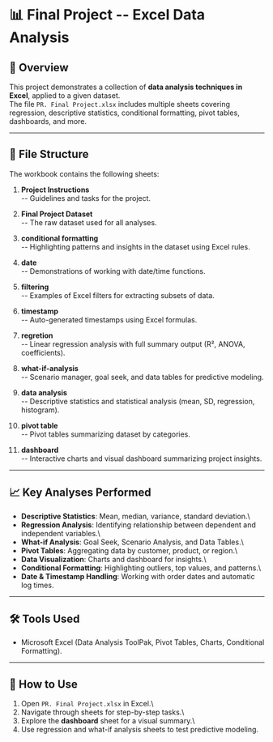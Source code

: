 # 📊 Final Project -- Excel Data Analysis

## 📌 Overview

This project demonstrates a collection of **data analysis techniques in
Excel**, applied to a given dataset.\
The file `PR. Final Project.xlsx` includes multiple sheets covering
regression, descriptive statistics, conditional formatting, pivot
tables, dashboards, and more.

------------------------------------------------------------------------

## 📂 File Structure

The workbook contains the following sheets:

1.  **Project Instructions**\
    -- Guidelines and tasks for the project.

2.  **Final Project Dataset**\
    -- The raw dataset used for all analyses.

3.  **conditional formatting**\
    -- Highlighting patterns and insights in the dataset using Excel
    rules.

4.  **date**\
    -- Demonstrations of working with date/time functions.

5.  **filtering**\
    -- Examples of Excel filters for extracting subsets of data.

6.  **timestamp**\
    -- Auto-generated timestamps using Excel formulas.

7.  **regretion**\
    -- Linear regression analysis with full summary output (R², ANOVA,
    coefficients).

8.  **what-if-analysis**\
    -- Scenario manager, goal seek, and data tables for predictive
    modeling.

9.  **data analysis**\
    -- Descriptive statistics and statistical analysis (mean, SD,
    regression, histogram).

10. **pivot table**\
    -- Pivot tables summarizing dataset by categories.

11. **dashboard**\
    -- Interactive charts and visual dashboard summarizing project
    insights.

------------------------------------------------------------------------

## 📈 Key Analyses Performed

-   **Descriptive Statistics**: Mean, median, variance, standard
    deviation.\
-   **Regression Analysis**: Identifying relationship between dependent
    and independent variables.\
-   **What-if Analysis**: Goal Seek, Scenario Analysis, and Data
    Tables.\
-   **Pivot Tables**: Aggregating data by customer, product, or region.\
-   **Data Visualization**: Charts and dashboard for insights.\
-   **Conditional Formatting**: Highlighting outliers, top values, and
    patterns.\
-   **Date & Timestamp Handling**: Working with order dates and
    automatic log times.

------------------------------------------------------------------------

## 🛠 Tools Used

-   Microsoft Excel (Data Analysis ToolPak, Pivot Tables, Charts,
    Conditional Formatting).

------------------------------------------------------------------------

## 🚀 How to Use

1.  Open `PR. Final Project.xlsx` in Excel.\
2.  Navigate through sheets for step-by-step tasks.\
3.  Explore the **dashboard** sheet for a visual summary.\
4.  Use regression and what-if analysis sheets to test predictive
    modeling.
